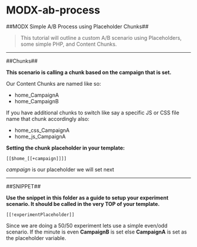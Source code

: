MODX-ab-process
===============

##MODX Simple A/B Process using Placeholder Chunks##

> This tutorial will outline a custom A/B scenario using Placeholders, some simple PHP, and Content Chunks. 

- - -

##Chunks##

**This scenario is calling a chunk based on the campaign that is set.**

Our Content Chunks are named like so:

- home_CampaignA
- home_CampaignB

If you have additional chunks to switch like say a specific JS or CSS file name that chunk accordingly also:

- home_css_CampaignA
- home_js_CampaignA 

**Setting the chunk placeholder in your template:**

```[[$home_[[+campaign]]]]```

*campaign* is our placeholder we will set next

- - -

##SNIPPET##

**Use the snippet in this folder as a guide to setup your experiment scenario. It should be called in the very TOP of your template.**

    [[!experimentPlaceholder]]

Since we are doing a 50/50 experiment lets use a simple even/odd scenario. If the minute is even **CampaignB** is set else **CampaignA** is set as the placeholder variable.









